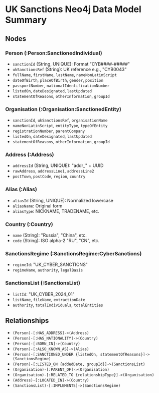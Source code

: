 # UK Sanctions Neo4j Data Model Summary

## Nodes

### Person (:Person:SanctionedIndividual)
- `sanctionId` (String, UNIQUE): Format "CYB####-#####"
- `ukSanctionsRef` (String): UK reference e.g., "CYB0043"
- `fullName`, `firstName`, `lastName`, `nameNonLatinScript`
- `dateOfBirth`, `placeOfBirth`, `gender`, `position`
- `passportNumber`, `nationalIdentificationNumber`
- `listedOn`, `dateDesignated`, `lastUpdated`
- `statementOfReasons`, `otherInformation`, `groupId`

### Organisation (:Organisation:SanctionedEntity)
- `sanctionId`, `ukSanctionsRef`, `organisationName`
- `nameNonLatinScript`, `entityType`, `typeOfEntity`
- `registrationNumber`, `parentCompany`
- `listedOn`, `dateDesignated`, `lastUpdated`
- `statementOfReasons`, `otherInformation`, `groupId`

### Address (:Address)
- `addressId` (String, UNIQUE): "addr_" + UUID
- `rawAddress`, `addressLine1`, `addressLine2`
- `postTown`, `postCode`, `region`, `country`

### Alias (:Alias)
- `aliasId` (String, UNIQUE): Normalized lowercase
- `aliasName`: Original form
- `aliasType`: NICKNAME, TRADENAME, etc.

### Country (:Country)
- `name` (String): "Russia", "China", etc.
- `code` (String): ISO alpha-2 "RU", "CN", etc.

### SanctionsRegime (:SanctionsRegime:CyberSanctions)
- `regimeId`: "UK_CYBER_SANCTIONS"
- `regimeName`, `authority`, `legalBasis`

### SanctionsList (:SanctionsList)
- `listId`: "UK_CYBER_2024_01"
- `listName`, `fileName`, `extractionDate`
- `authority`, `totalIndividuals`, `totalEntities`

## Relationships

- `(Person)-[:HAS_ADDRESS]->(Address)`
- `(Person)-[:HAS_NATIONALITY]->(Country)`
- `(Person)-[:BORN_IN]->(Country)`
- `(Person)-[:ALSO_KNOWN_AS]->(Alias)`
- `(Person)-[:SANCTIONED_UNDER {listedOn, statementOfReasons}]->(SanctionsRegime)`
- `(Person)-[:LISTED_ON {addedDate, groupId}]->(SanctionsList)`
- `(Organisation)-[:PARENT_OF]->(Organisation)`
- `(Organisation)-[:RELATED_TO {relationshipType}]->(Organisation)`
- `(Address)-[:LOCATED_IN]->(Country)`
- `(SanctionsList)-[:IMPLEMENTS]->(SanctionsRegime)`